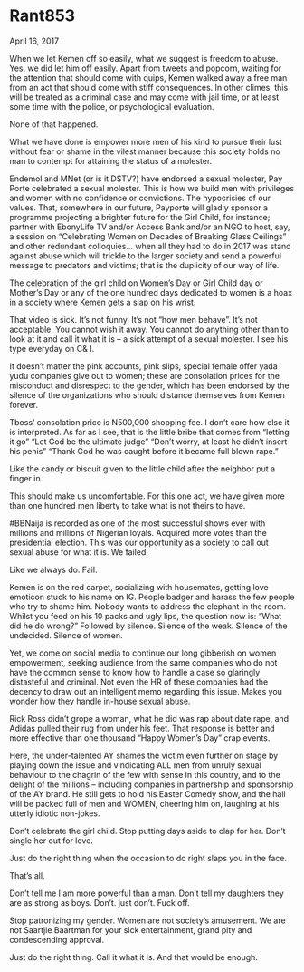 # Rant853


April 16, 2017

When we let Kemen off so easily, what we suggest is freedom to abuse. Yes, we did let him off easily. Apart from tweets and popcorn, waiting for the attention that should come with quips, Kemen walked away a free man from an act that should come with stiff consequences. In other climes, this will be treated as a criminal case and may come with jail time, or at least some time with the police, or psychological evaluation.

None of that happened.

What we have done is empower more men of his kind to pursue their lust without fear or shame in the vilest manner because this society holds no man to contempt for attaining the status of a molester.

Endemol and MNet (or is it DSTV?) have endorsed a sexual molester, Pay Porte celebrated a sexual molester. This is how we build men with privileges and women with no confidence or convictions. The hypocrisies of our values. That, somewhere in our future, Payporte will gladly sponsor a programme projecting a brighter future for the Girl Child, for instance; partner with EbonyLife TV and/or Access Bank and/or an NGO to host, say, a session on “Celebrating Women on Decades of Breaking Glass Ceilings” and other redundant colloquies… when all they had to do in 2017 was stand against abuse which will trickle to the larger society and send a powerful message to predators and victims; that is the duplicity of our way of life.

The celebration of the girl child on Women’s Day or Girl Child day or Mother’s Day or any of the one hundred days dedicated to women is a hoax in a society where Kemen gets a slap on his wrist. 

That video is sick. It’s not funny. It’s not “how men behave”. It’s not acceptable. You cannot wish it away. You cannot do anything other than to look at it and call it what it is – a sick attempt of a sexual molester. I see his type everyday on C& I.

It doesn’t matter the pink accounts, pink slips, special female offer yada yudu companies give out to women; these are consolation prices for the misconduct and disrespect to the gender, which has been endorsed by the silence of the organizations who should distance themselves from Kemen forever.

Tboss’ consolation price is N500,000 shopping fee. I don’t care how else it is interpreted. As far as I see, that is the little bribe that comes from “letting it go” “Let God be the ultimate judge” “Don’t worry, at least he didn’t insert his penis” “Thank God he was caught before it became full blown rape.”

Like the candy or biscuit given to the little child after the neighbor put a finger in.

This should make us uncomfortable. For this one act, we have given more than one hundred men liberty to take what is not theirs to have.

#BBNaija is recorded as one of the most successful shows ever with millions and millions of Nigerian loyals. Acquired more votes than the presidential election. This was our opportunity as a society to call out sexual abuse for what it is. We failed.

Like we always do. Fail.

Kemen is on the red carpet, socializing with housemates, getting love emoticon stuck to his name on IG. People badger and harass the few people who try to shame him. Nobody wants to address the elephant in the room. Whilst you feed on his 10 packs and ugly lips, the question now is: “What did he do wrong?” Followed by silence. Silence of the weak. Silence of the undecided. Silence of women.

Yet, we come on social media to continue our long gibberish on women empowerment, seeking audience from the same companies who do not have the common sense to know how to handle a case so glaringly distasteful and criminal. Not even the HR of these companies had the decency to draw out an intelligent memo regarding this issue. Makes you wonder how they handle in-house sexual abuse.

Rick Ross didn’t grope a woman, what he did was rap about date rape, and Adidas pulled their rug from under his feet. That response is better and more effective than one thousand “Happy Women’s Day” crap events.

Here, the under-talented AY shames the victim even further on stage by playing down the issue and vindicating ALL men from unruly sexual behaviour to the chagrin of the few with sense in this country, and to the delight of the millions – including companies in partnership and sponsorship of the AY brand. He still gets to hold his Easter Comedy show, and the hall will be packed full of men and WOMEN, cheering him on, laughing at his utterly idiotic non-jokes.

Don’t celebrate the girl child. Stop putting days aside to clap for her. Don’t single her out for love.

Just do the right thing when the occasion to do right slaps you in the face.

That’s all.

Don’t tell me I am more powerful than a man. Don’t tell my daughters they are as strong as boys. Don’t. just don’t. Fuck off.

Stop patronizing my gender. Women are not society’s amusement. We are not Saartjie Baartman for your sick entertainment, grand pity and condescending approval.

Just do the right thing. Call it what it is. And that would be enough.